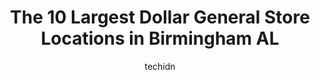 ---
layout: ampstory
image: https://i0.wp.com/www.depkes.org/wp-content/uploads/2023/06/dollar-general-0-in-birmingham-al-1685966747.jpeg?resize=640,853
author: techidn
featured: false
description: Discover the impressive array of Dollar General options in Birmingham AL, where you can find 10 of the largest Dollar General establishments in the area. From renowned classics to hidden gem
title: The 10 Largest Dollar General Store Locations in Birmingham AL
cover:
   title: The 10 Largest Dollar General Store Locations in Birmingham AL
   subtitle: Rickpate
   background: https://www.depkes.org/wp-content/uploads/2023/06/dollar-general-0-in-birmingham-al-1685966747.jpeg

pages: 
 - layout: thirds
   top: <h1>#1 Dollar General</h1>
   bottom: "<p>It lists that theyre open online. But when I got here they had the doors locked. And when I tried to call them, after ignoring my first call they then answered and hung </p>"
   background: https://images.unsplash.com/photo-1591393223703-56fe1347ac62?ixlib=rb-4.0.3&ixid=MnwxMjA3fDB8MHxwaG90by1wYWdlfHx8fGVufDB8fHx8&auto=format&fit=crop&w=640&h=853&q=80
   backgroundblur: true
 - layout: thirds
   top: <h1>#2 Dollar General</h1>
   bottom: "<p>915 3rd Ave W, Birmingham, AL 35204, United States</p>"
   background: https://images.unsplash.com/photo-1536745287225-21d689278fd1?ixlib=rb-4.0.3&ixid=MnwxMjA3fDB8MHxwaG90by1wYWdlfHx8fGVufDB8fHx8&auto=format&fit=crop&w=640&h=853&q=80
   cta:
      link: https://www.depkes.org/blog/the-10-largest-dollar-general-store-locations-in-birmingham-al/
      text: The 10 Largest Dollar General Store Locations in Birmingham AL
 - layout: thirds
   top: <h1>#3 Dollar General</h1>
   bottom: "<p>1721 Crestwood Blvd, Irondale, AL 35210, United States</p>"
   background: https://images.unsplash.com/photo-1567095761054-7a02e69e5c43?ixlib=rb-4.0.3&ixid=MnwxMjA3fDB8MHxwaG90by1wYWdlfHx8fGVufDB8fHx8&auto=format&fit=crop&w=640&h=853&q=80
   cta:
      link: https://www.depkes.org/blog/the-10-largest-dollar-general-store-locations-in-birmingham-al/
      text: The 10 Largest Dollar General Store Locations in Birmingham AL
 - layout: thirds
   top: <h1>#4 Dollar General</h1>
   bottom: "<p>4600 5th Ave S, Birmingham, AL 35222, United States</p>"
   background: https://images.unsplash.com/photo-1547366785-564103df7e13?ixlib=rb-4.0.3&ixid=MnwxMjA3fDB8MHxwaG90by1wYWdlfHx8fGVufDB8fHx8&auto=format&fit=crop&w=640&h=853&q=80
   cta:
      link: https://www.depkes.org/blog/the-10-largest-dollar-general-store-locations-in-birmingham-al/
      text: The 10 Largest Dollar General Store Locations in Birmingham AL
 - layout: thirds
   top: <h1>#5 Dollar General</h1>
   bottom: "<p>2314 Warrior Rd, Birmingham, AL 35208, United States</p>"
   background: https://images.unsplash.com/photo-1567360425618-1594206637d2?ixlib=rb-4.0.3&ixid=MnwxMjA3fDB8MHxwaG90by1wYWdlfHx8fGVufDB8fHx8&auto=format&fit=crop&w=640&h=853&q=80
   cta:
      link: https://www.depkes.org/blog/the-10-largest-dollar-general-store-locations-in-birmingham-al/
      text: The 10 Largest Dollar General Store Locations in Birmingham AL
 - layout: thirds
   top: <h1>#6 Dollar General</h1>
   bottom: "<p>9088 Parkway E, Birmingham, AL 35206, United States</p>"
   background: https://images.unsplash.com/photo-1518640467707-6811f4a6ab73?ixlib=rb-4.0.3&ixid=MnwxMjA3fDB8MHxwaG90by1wYWdlfHx8fGVufDB8fHx8&auto=format&fit=crop&w=640&h=853&q=80
   cta:
      link: https://www.depkes.org/blog/the-10-largest-dollar-general-store-locations-in-birmingham-al/
      text: The 10 Largest Dollar General Store Locations in Birmingham AL
 - layout: thirds
   top: <h1>#7 Dollar General</h1>
   bottom: "<p>1200 Pinson Valley Pkwy, Birmingham, AL 35217, United States</p>"
   background: https://images.unsplash.com/photo-1541356665065-22676f35dd40?ixlib=rb-4.0.3&ixid=MnwxMjA3fDB8MHxwaG90by1wYWdlfHx8fGVufDB8fHx8&auto=format&fit=crop&w=640&h=853&q=80
   cta:
      link: https://www.depkes.org/blog/the-10-largest-dollar-general-store-locations-in-birmingham-al/
      text: The 10 Largest Dollar General Store Locations in Birmingham AL
 - layout: thirds
   middle: Continue reading...
   background: https://images.unsplash.com/photo-1533998839656-76f5e4b2bccb?ixlib=rb-4.0.3&ixid=MnwxMjA3fDB8MHxwaG90by1wYWdlfHx8fGVufDB8fHx8&auto=format&fit=crop&w=640&h=853&q=80
   cta:
      link: https://www.depkes.org/blog/the-10-largest-dollar-general-store-locations-in-birmingham-al/
      text: The 10 Largest Dollar General Store Locations in Birmingham AL
      
---